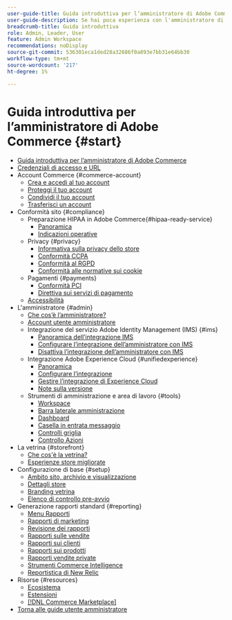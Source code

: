 ```yaml
---
user-guide-title: Guida introduttiva per l’amministratore di Adobe Commerce
user-guide-description: Se hai poca esperienza con l'amministratore di Adobe Commerce o Magento Open Source, scopri le risorse dell'ecosistema  [!DNL Commerce] , segui il percorso clienti per esplorare il tuo store e scopri le funzioni chiave dell'amministratore.
breadcrumb-title: Guida introduttiva
role: Admin, Leader, User
feature: Admin Workspace
recommendations: noDisplay
source-git-commit: 536301eca1ded28a32686f0a893e7bb31e64bb30
workflow-type: tm+mt
source-wordcount: '217'
ht-degree: 1%

---
```



# Guida introduttiva per l’amministratore di Adobe Commerce {#start}

+ [Guida introduttiva per l’amministratore di Adobe Commerce](guide-overview.md)
+ [Credenziali di accesso e URL](login-urls.md)
+ Account Commerce {#commerce-account}
   + [Crea e accedi al tuo account](commerce-account-create.md)
   + [Proteggi il tuo account](commerce-account-secure.md)
   + [Condividi il tuo account](commerce-account-share.md)
   + [Trasferisci un account](commerce-account-transfer.md)
+ Conformità sito {#compliance}
   + Preparazione HIPAA in Adobe Commerce{#hipaa-ready-service}
      + [Panoramica](hipaa/overview.md)
      + [Indicazioni operative](hipaa/operations.md)
   + Privacy {#privacy}
      + [Informativa sulla privacy dello store](privacy-policy.md)
      + [Conformità CCPA](compliance-ccpa.md)
      + [Conformità al RGPD](compliance-gdpr.md)
      + [Conformità alle normative sui cookie](compliance-cookie-law.md)
   + Pagamenti {#payments}
      + [Conformità PCI](compliance-pci.md)
      + [Direttiva sui servizi di pagamento](compliance-payment-services-directive.md)
   + [Accessibilità](navigation-accessibility.md)
+ L&#39;amministratore {#admin}
   + [Che cos’è l’amministratore?](admin.md)
   + [Account utente amministratore](admin-signin.md)
   + Integrazione del servizio Adobe Identity Management (IMS) {#ims}
      + [Panoramica dell’integrazione IMS](adobe-ims-integration-overview.md)
      + [Configurare l’integrazione dell’amministratore con IMS](adobe-ims-config.md)
      + [Disattiva l’integrazione dell’amministratore con IMS](adobe-ims-disable.md)
   + Integrazione Adobe Experience Cloud {#unifiedexperience}
      + [Panoramica](admin-unified-experience-integration-overview.md)
      + [Configurare l’integrazione](admin-unified-experience-integration-configure.md)
      + [Gestire l’integrazione di Experience Cloud](admin-unified-experience-integration-manage.md)
      + [Note sulla versione](admin-unified-experience-release-notes.md)
   + Strumenti di amministrazione e area di lavoro {#tools}
      + [Workspace](admin-workspace.md)
      + [Barra laterale amministrazione](admin-menu.md)
      + [Dashboard](admin-dashboard.md)
      + [Casella in entrata messaggio](admin-message-inbox.md)
      + [Controlli griglia](admin-grid-controls.md)
      + [Controllo Azioni](admin-actions-control.md)
+ La vetrina {#storefront}
   + [Che cos&#39;è la vetrina?](storefront.md)
   + [Esperienze store migliorate](enhanced-experiences.md)
+ Configurazione di base {#setup}
   + [Ambito sito, archivio e visualizzazione](websites-stores-views.md)
   + [Dettagli store](store-details.md)
   + [Branding vetrina](storefront-branding.md)
   + [Elenco di controllo pre-avvio](prelaunch-checklist.md)
+ Generazione rapporti standard {#reporting}
   + [Menu Rapporti](reports-menu.md)
   + [Rapporti di marketing](marketing-reports.md)
   + [Revisione dei rapporti](review-reports.md)
   + [Rapporti sulle vendite](sales-reports.md)
   + [Rapporti sui clienti](customer-reports.md)
   + [Rapporti sui prodotti](product-reports.md)
   + [Rapporti vendite private](private-sales-reports.md)
   + [Strumenti Commerce Intelligence](business-intelligence.md)
   + [Reportistica di New Relic](new-relic-reporting.md)
+ Risorse {#resources}
   + [Ecosistema](resources.md)
   + [Estensioni](extensions.md)
   + [[!DNL Commerce Marketplace]](commerce-marketplace.md)
+ [Torna alle guide utente amministratore](https://experienceleague.adobe.com/it/docs/commerce-admin/user-guides/home)

